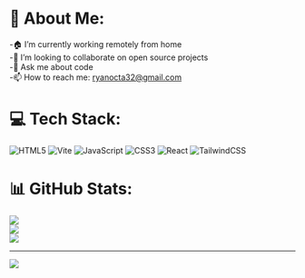 # 💫 About Me:
-🏠 I’m currently working remotely from home<br>-👯 I’m looking to collaborate on open source projects<br>-💬 Ask me about code<br>-📫 How to reach me: ryanocta32@gmail.com


# 💻 Tech Stack:
![HTML5](https://img.shields.io/badge/html5-%23E34F26.svg?style=for-the-badge&logo=html5&logoColor=white) ![Vite](https://img.shields.io/badge/vite-%23646CFF.svg?style=for-the-badge&logo=vite&logoColor=white) ![JavaScript](https://img.shields.io/badge/javascript-%23323330.svg?style=for-the-badge&logo=javascript&logoColor=%23F7DF1E) ![CSS3](https://img.shields.io/badge/css3-%231572B6.svg?style=for-the-badge&logo=css3&logoColor=white) ![React](https://img.shields.io/badge/react-%2320232a.svg?style=for-the-badge&logo=react&logoColor=%2361DAFB) ![TailwindCSS](https://img.shields.io/badge/tailwindcss-%2338B2AC.svg?style=for-the-badge&logo=tailwind-css&logoColor=white)
# 📊 GitHub Stats:
![](https://github-readme-stats.vercel.app/api?username=Anggary4n&theme=dark&hide_border=false&include_all_commits=false&count_private=false)<br/>
![](https://github-readme-streak-stats.herokuapp.com/?user=Anggary4n&theme=dark&hide_border=false)<br/>
![](https://github-readme-stats.vercel.app/api/top-langs/?username=Anggary4n&theme=dark&hide_border=false&include_all_commits=false&count_private=false&layout=compact)

---
[![](https://visitcount.itsvg.in/api?id=Anggary4n&icon=0&color=0)](https://visitcount.itsvg.in)

<!-- Proudly created with GPRM ( https://gprm.itsvg.in ) -->
